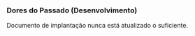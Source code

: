 ### Dores do Passado (Desenvolvimento)

Documento de implantação nunca está atualizado o suficiente.